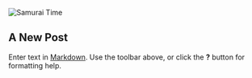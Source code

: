 ![Samurai Time](/assets/site_images/posts/dscf0007.jpg)

## A New Post

Enter text in [Markdown](http://daringfireball.net/projects/markdown/). Use the toolbar above, or click the **?** button for formatting help.
